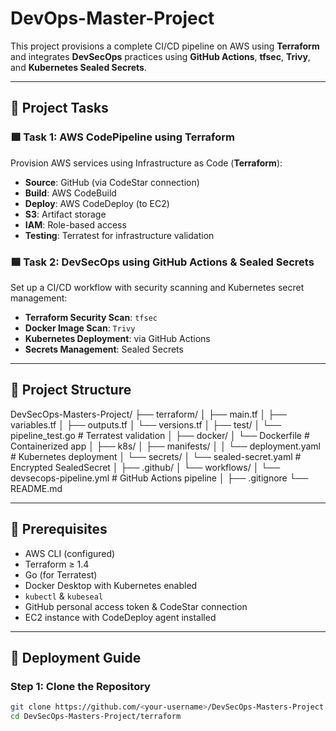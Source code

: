 # DevOps-Master-Project

This project provisions a complete CI/CD pipeline on AWS using **Terraform** and integrates **DevSecOps** practices using **GitHub Actions**, **tfsec**, **Trivy**, and **Kubernetes Sealed Secrets**.

---

## 📌 Project Tasks

### 🟩 Task 1: AWS CodePipeline using Terraform
Provision AWS services using Infrastructure as Code (**Terraform**):

- **Source**: GitHub (via CodeStar connection)
- **Build**: AWS CodeBuild
- **Deploy**: AWS CodeDeploy (to EC2)
- **S3**: Artifact storage
- **IAM**: Role-based access
- **Testing**: Terratest for infrastructure validation

### 🟦 Task 2: DevSecOps using GitHub Actions & Sealed Secrets
Set up a CI/CD workflow with security scanning and Kubernetes secret management:

- **Terraform Security Scan**: `tfsec`
- **Docker Image Scan**: `Trivy`
- **Kubernetes Deployment**: via GitHub Actions
- **Secrets Management**: Sealed Secrets

---

## 🧱 Project Structure
DevSecOps-Masters-Project/
├── terraform/
│ ├── main.tf
│ ├── variables.tf
│ ├── outputs.tf
│ └── versions.tf
│
├── test/
│ └── pipeline_test.go # Terratest validation
│
├── docker/
│ └── Dockerfile # Containerized app
│
├── k8s/
│ ├── manifests/
│ │ └── deployment.yaml # Kubernetes deployment
│ └── secrets/
│ └── sealed-secret.yaml # Encrypted SealedSecret
│
├── .github/
│ └── workflows/
│ └── devsecops-pipeline.yml # GitHub Actions pipeline
│
├── .gitignore
└── README.md

---

## 🔧 Prerequisites

- AWS CLI (configured)
- Terraform ≥ 1.4
- Go (for Terratest)
- Docker Desktop with Kubernetes enabled
- `kubectl` & `kubeseal`
- GitHub personal access token & CodeStar connection
- EC2 instance with CodeDeploy agent installed

---

## 🚀 Deployment Guide

### Step 1: Clone the Repository
```bash
git clone https://github.com/<your-username>/DevSecOps-Masters-Project.git
cd DevSecOps-Masters-Project/terraform

